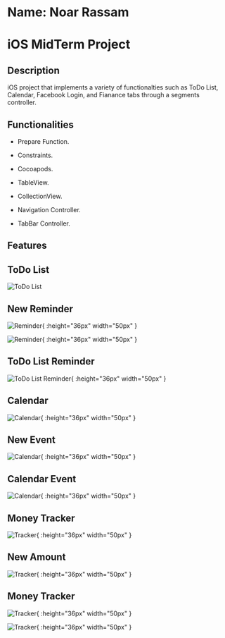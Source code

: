 # Name: Noar Rassam

# iOS MidTerm Project


## Description
iOS project that implements a variety of functionalties such as ToDo List, Calendar, Facebook Login, and Fianance tabs through a segments controller.  

## Functionalities

* Prepare Function.

* Constraints.

* Cocoapods.

* TableView.

* CollectionView.

* Navigation Controller.

* TabBar Controller.

## Features

## **ToDo List**

![![ToDo List]()](https://github.com/noarrassam/iOS_MidTerm_Project/blob/main/Images/2.jpg?v=4&s=100)

## **New Reminder**

![![Reminder]()](https://github.com/noarrassam/iOS_MidTerm_Project/blob/main/Images/3.jpg){ :height="36px" width="50px" }

![![Reminder]()](https://github.com/noarrassam/iOS_MidTerm_Project/blob/main/Images/5.jpg){ :height="36px" width="50px" }

## **ToDo List Reminder**

![![ToDo List Reminder]()](https://github.com/noarrassam/iOS_MidTerm_Project/blob/main/Images/6.jpg){ :height="36px" width="50px" }

## **Calendar**

![![Calendar]()](https://github.com/noarrassam/iOS_MidTerm_Project/blob/main/Images/7.jpg){ :height="36px" width="50px" }

## **New Event**

![![Calendar]()](https://github.com/noarrassam/iOS_MidTerm_Project/blob/main/Images/8.jpg){ :height="36px" width="50px" }

## **Calendar Event**

![![Calendar]()](https://github.com/noarrassam/iOS_MidTerm_Project/blob/main/Images/9.jpg){ :height="36px" width="50px" }

## **Money Tracker**

![![Tracker]()](https://github.com/noarrassam/iOS_MidTerm_Project/blob/main/Images/10.jpg){ :height="36px" width="50px" }

## **New Amount**

![![Tracker]()](https://github.com/noarrassam/iOS_MidTerm_Project/blob/main/Images/12.jpg){ :height="36px" width="50px" }

## **Money Tracker**

![![Tracker]()](https://github.com/noarrassam/iOS_MidTerm_Project/blob/main/Images/10.jpg){ :height="36px" width="50px" }

![![Tracker]()](https://github.com/noarrassam/iOS_MidTerm_Project/blob/main/Images/13.jpg){ :height="36px" width="50px" }
